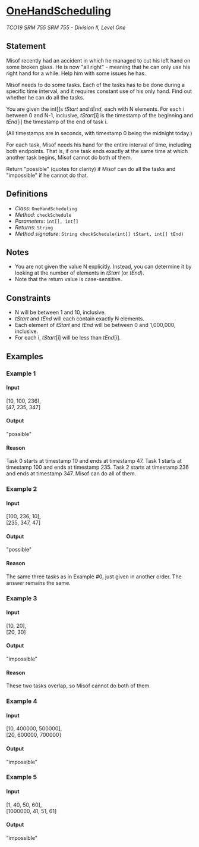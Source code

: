 # [OneHandScheduling](/tc?module=ProblemDetail&rd=17457&pm=15415)
*TCO19 SRM 755 SRM 755 - Division II, Level One*

## Statement
Misof recently had an accident in which he managed to cut his left hand on some broken glass. He is now "all right" - meaning that he can only use his right hand for a while. Help him with some issues he has.

Misof needs to do some tasks. Each of the tasks has to be done during a specific time interval, and it requires constant use of his only hand. Find out whether he can do all the tasks.

You are given the int[]s *tStart* and *tEnd*, each with N elements. For each i between 0 and N-1, inclusive, *tStart*[i] is the timestamp of the beginning and *tEnd*[i] the timestamp of the end of task i.

(All timestamps are in seconds, with timestamp 0 being the midnight today.)

For each task, Misof needs his hand for the entire interval of time, including both endpoints. That is, if one task ends exactly at the same time at which another task begins, Misof cannot do both of them.

Return "possible" (quotes for clarity) if Misof can do all the tasks and "impossible" if he cannot do that.

## Definitions
- *Class*: `OneHandScheduling`
- *Method*: `checkSchedule`
- *Parameters*: `int[], int[]`
- *Returns*: `String`
- *Method signature*: `String checkSchedule(int[] tStart, int[] tEnd)`

## Notes
- You are not given the value N explicitly. Instead, you can determine it by looking at the number of elements in *tStart* (or *tEnd*).
- Note that the return value is case-sensitive.

## Constraints
- N will be between 1 and 10, inclusive.
- *tStart* and *tEnd* will each contain exactly N elements.
- Each element of *tStart* and *tEnd* will be between 0 and 1,000,000, inclusive.
- For each i, *tStart*[i] will be less than *tEnd*[i].

## Examples
### Example 1
#### Input
<c>[10, 100, 236],<br />[47, 235, 347]</c>
#### Output
<c>"possible"</c>
#### Reason
Task 0 starts at timestamp 10 and ends at timestamp 47.
Task 1 starts at timestamp 100 and ends at timestamp 235.
Task 2 starts at timestamp 236 and ends at timestamp 347.
Misof can do all of them.

### Example 2
#### Input
<c>[100, 236, 10],<br />[235, 347, 47]</c>
#### Output
<c>"possible"</c>
#### Reason
The same three tasks as in Example #0, just given in another order. The answer remains the same.

### Example 3
#### Input
<c>[10, 20],<br />[20, 30]</c>
#### Output
<c>"impossible"</c>
#### Reason
These two tasks overlap, so Misof cannot do both of them.

### Example 4
#### Input
<c>[10, 400000, 500000],<br />[20, 600000, 700000]</c>
#### Output
<c>"impossible"</c>
### Example 5
#### Input
<c>[1, 40, 50, 60],<br />[1000000, 41, 51, 61]</c>
#### Output
<c>"impossible"</c>

